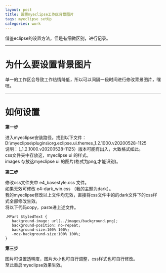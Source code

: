 ```yaml
---
layout: post
title: 设置myeclipse工作区背景图片
tags: myeclipse setUp
categories: work
---
```


借鉴eclipse的设置方法，但是有细微区别，进行记录。

---

# 为什么要设置背景图片

单一的工作区会导致工作热情降低，所以可以间隔一段时间进行修改背景图片，嘿嘿。

---

# 如何设置
 
 **第一步**
 
 进入myeclipse安装路径，找到以下文件：  
 D:\myeclipse\plugins\org.eclipse.ui.themes_1.2.1000.v20200528-1125  
 说明：（_1.2.1000.v20200528-1125）版本可能有出入，大致格式如此。  
 css文件夹中存放这，myeclipse ui 的样式。  
 images 存放这myeclipse ui 的图片(格式为png,才能识别)。  
 
 **第二步**
 
 修改css文件夹中 e4_basestyle.css 文件。  
 如果无效可修改 e4-dark_win.css （我的主题为dark）。  
 我的myeclipse修改以上文件均无效，直接将css文件中的的dark文件下的css样式全部修改生效。  
 将以下代码copy，paste进上述文件。  
 
 ```
 .MPart StyledText {
 	background-image: url(../images/background.png); 
 	background-position: no-repeat; 
 	background-size:100% 100%;
 	-moz-background-size:100% 100%;
 }
 ```
 **第三步**
 
 图片可设置透明度，图片大小也可自行调整，css样式也可自行修改。  
 至此重启myeclipse效果生效。  


 